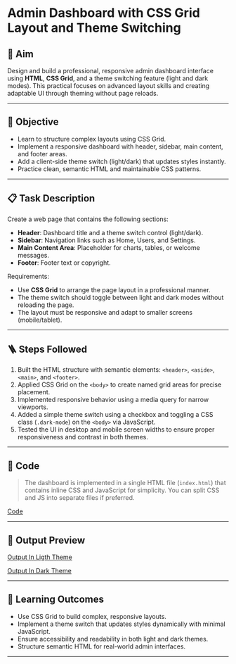# Admin Dashboard with CSS Grid Layout and Theme Switching

## 🧠 Aim

Design and build a professional, responsive admin dashboard interface using **HTML**, **CSS Grid**, and a theme switching feature (light and dark modes). This practical focuses on advanced layout skills and creating adaptable UI through theming without page reloads.

---

## 🎯 Objective

- Learn to structure complex layouts using CSS Grid.
- Implement a responsive dashboard with header, sidebar, main content, and footer areas.
- Add a client-side theme switch (light/dark) that updates styles instantly.
- Practice clean, semantic HTML and maintainable CSS patterns.

---

## 📋 Task Description

Create a web page that contains the following sections:

- **Header**: Dashboard title and a theme switch control (light/dark).
- **Sidebar**: Navigation links such as Home, Users, and Settings.
- **Main Content Area**: Placeholder for charts, tables, or welcome messages.
- **Footer**: Footer text or copyright.

Requirements:

- Use **CSS Grid** to arrange the page layout in a professional manner.
- The theme switch should toggle between light and dark modes without reloading the page.
- The layout must be responsive and adapt to smaller screens (mobile/tablet).

---

## 🪜 Steps Followed

1. Built the HTML structure with semantic elements: `<header>`, `<aside>`, `<main>`, and `<footer>`.
2. Applied CSS Grid on the `<body>` to create named grid areas for precise placement.
3. Implemented responsive behavior using a media query for narrow viewports.
4. Added a simple theme switch using a checkbox and toggling a CSS class (`.dark-mode`) on the `<body>` via JavaScript.
5. Tested the UI in desktop and mobile screen widths to ensure proper responsiveness and contrast in both themes.

---

## 🧾 Code

> The dashboard is implemented in a single HTML file (`index.html`) that contains inline CSS and JavaScript for simplicity. You can split CSS and JS into separate files if preferred.

[Code](index.html)

---

## 📸 Output Preview


[Output In Ligth Theme](Experimemt-03_Output/Ouput-01.png)

[Output In Dark Theme](Experiment-03_Output/Ouput-02.png)

---

## 📘 Learning Outcomes

- Use CSS Grid to build complex, responsive layouts.
- Implement a theme switch that updates styles dynamically with minimal JavaScript.
- Ensure accessibility and readability in both light and dark themes.
- Structure semantic HTML for real-world admin interfaces.

---
